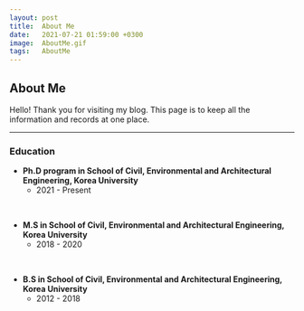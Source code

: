 ```yaml
---
layout: post
title:  About Me
date:   2021-07-21 01:59:00 +0300
image:  AboutMe.gif
tags:   AboutMe
---
```


## About Me

Hello! Thank you for visiting my blog.
This page is to keep all the information and records at one place.

---
### Education

- **Ph.D program in School of Civil, Environmental and Architectural Engineering, Korea University**
    - 2021 - Present
<br>

- **M.S in School of Civil, Environmental and Architectural Engineering, Korea University**
    - 2018 - 2020
<br>

- **B.S in School of Civil, Environmental and Architectural Engineering, Korea University**
    - 2012 - 2018
